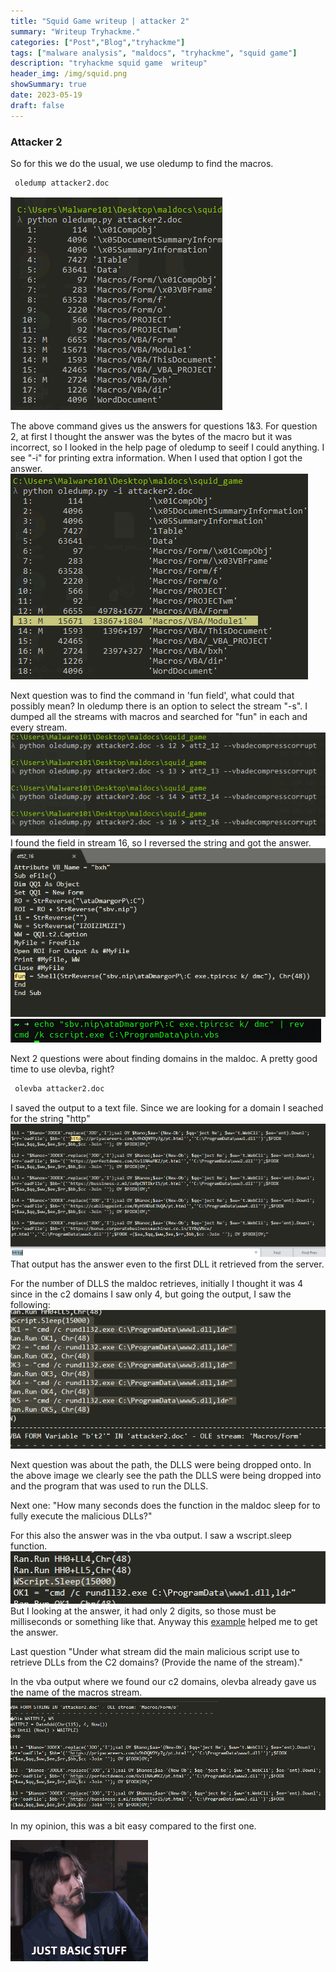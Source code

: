 ```yaml
---
title: "Squid Game writeup | attacker 2"
summary: "Writeup Tryhackme."
categories: ["Post","Blog","tryhackme"]
tags: ["malware analysis", "maldocs", "tryhackme", "squid game"]
description: "tryhackme squid game  writeup"
header_img: /img/squid.png
showSummary: true
date: 2023-05-19
draft: false
---
```


### Attacker 2
So for this we do the usual, we use oledump to find the macros.
```bash
 oledump attacker2.doc
 ```
 ![image](sq1.png)
 
 The above command gives us the answers for questions 1&3.
 For question 2, at first I thought the answer was the bytes of the macro but it was incorrect, so I looked in the help page of oledump to seeif I could anything. I see "-i" for printing extra information. When I used that option I got the answer.
![image](sq2.png)

Next question was to find the command in 'fun field', what could that possibly mean?
In oledump there is an option to select the stream "-s". 
I dumped all the streams with macros and searched for "fun" in each and every stream.
![image](sq4.png)
I found the field in stream 16, so I reversed the string and got the answer.
![image](sq5.png)
![image](sq6.png)

Next 2 questions were about finding domains in the maldoc. A pretty good time to use olevba, right?
```bash
 olevba attacker2.doc
 ```
I saved the output to a text file. Since we are looking for a domain I seached for the string "http"
 ![image](sq7.png)
 That output has the answer even to the first DLL it retrieved from the server.

 For the number of DLLS the maldoc retrieves, initially I thought it was 4 since in the c2 domains I saw only 4, but going the output, I saw the following:
 ![image](sq8.png)

 Next question was about the path, the DLLS were being dropped onto. In the above image we clearly see the path the DLLS were being dropped into and the program that was used to run the DLLS.

 Next one: 
 "How many seconds does the function in the maldoc sleep for to fully execute the malicious DLLs?"

 For this also the answer was in the vba output. I saw a wscript.sleep function.
![image](s99.png)
 But I looking at the answer, it had only 2 digits, so those must be milliseconds or something like that. Anyway this [example](https://ss64.com/vb/sleep.html) helped me to get the answer.

Last question
"Under what stream did the main malicious script use to retrieve DLLs from the C2 domains? (Provide the name of the stream)."

In the vba output where we found our c2 domains, olevba already gave us the name of the macros stream.
![image](sq9.png)

In my opinion, this was a bit easy compared to the first one.

![image](simple.gif)

